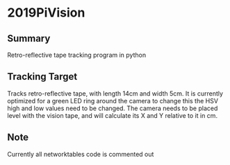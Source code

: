 # 2019PiVision
## Summary
Retro-reflective tape tracking program in python
## Tracking Target
Tracks retro-reflective tape, with length 14cm and width 5cm.
It is currently optimized for a green LED ring around the camera
to change this the HSV high and low values need to be changed.
The camera needs to be placed level with the vision tape, and will
calculate its X and Y relative to it in cm.
## Note
Currently all networktables code is commented out
